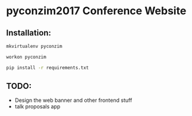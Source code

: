 # pyconzim2017 Conference Website

## Installation:
```bash
mkvirtualenv pyconzim
```

```bash
workon pyconzim
```

```bash
pip install -r requirements.txt
```

## TODO:

* Design the web banner and other frontend stuff
* talk proposals app
